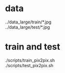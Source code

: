 # data
../data_large/train/\*.jpg  
../data_large/test/\*.jpg  

# train and test
./scripts/train_pix2pix.sh  
./scripts/test_pix2pix.sh  
